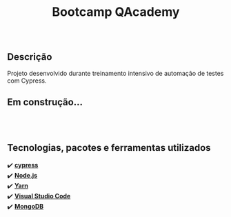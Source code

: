 # <p align="center">Bootcamp QAcademy</p>

<br>

## Descrição
 Projeto desenvolvido durante treinamento intensivo de automação de testes com Cypress.
## Em construção...  

<br>

<br>

## Tecnologias, pacotes e ferramentas utilizados 

:heavy_check_mark: <b> [cypress](https://www.cypress.io/) </b><br>
:heavy_check_mark: <b> [Node.js](https://nodejs.org/en/) </b><br>
:heavy_check_mark: <b> [Yarn](https://yarnpkg.com/) </b><br>
:heavy_check_mark: <b> [Visual Studio Code](https://code.visualstudio.com/) </b><br>
:heavy_check_mark: <b> [MongoDB](https://www.mongodb.com/) </b><br>
<br>

<br>


